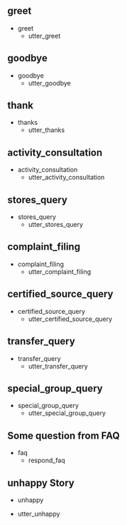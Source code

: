 ## greet
* greet
  - utter_greet

## goodbye
* goodbye
  - utter_goodbye

## thank
* thanks
  - utter_thanks

## activity_consultation
* activity_consultation
  - utter_activity_consultation

## stores_query
* stores_query
  - utter_stores_query

## complaint_filing
* complaint_filing
  - utter_complaint_filing

## certified_source_query
* certified_source_query
  - utter_certified_source_query

## transfer_query
* transfer_query
  - utter_transfer_query

## special_group_query
* special_group_query
  - utter_special_group_query

## Some question from FAQ
* faq
  - respond_faq

## unhappy Story
* unhappy
 - utter_unhappy
